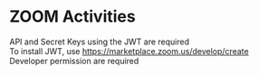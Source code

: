 # ZOOM Activities

API and Secret Keys using the JWT are required </br>
To install JWT, use https://marketplace.zoom.us/develop/create </br>
Developer permission are required </br>
